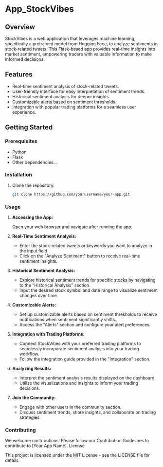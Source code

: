 # App_StockVibes

## Overview

StockVibes is a web application that leverages machine learning, specifically a pretrained model from Hugging Face, to analyze sentiments in stock-related tweets. 
This Flask-based app provides real-time insights into market sentiment, empowering traders with valuable information to make informed decisions.

## Features

- Real-time sentiment analysis of stock-related tweets.
- User-friendly interface for easy interpretation of sentiment trends.
- Historical sentiment analysis for deeper insights.
- Customizable alerts based on sentiment thresholds.
- Integration with popular trading platforms for a seamless user experience.

## Getting Started

### Prerequisites

- Python 
- Flask 
- Other dependencies...

### Installation

1. Clone the repository:

   ```bash
   git clone https://github.com/yourusername/your-app.git
   
### Usage

1. **Accessing the App:**

   Open your web browser and navigate after running the app.

2. **Real-Time Sentiment Analysis:**

   - Enter the stock-related tweets or keywords you want to analyze in the input field.
   - Click on the "Analyze Sentiment" button to receive real-time sentiment insights.


3. **Historical Sentiment Analysis:**

   - Explore historical sentiment trends for specific stocks by navigating to the "Historical Analysis" section.
   - Input the desired stock symbol and date range to visualize sentiment changes over time.


4. **Customizable Alerts:**

   - Set up customizable alerts based on sentiment thresholds to receive notifications when sentiment significantly shifts.
   - Access the "Alerts" section and configure your alert preferences.

   
5. **Integration with Trading Platforms:**

   - Connect StockVibes with your preferred trading platforms to seamlessly incorporate sentiment analysis into your trading workflow.
   - Follow the integration guide provided in the "Integration" section.

6. **Analyzing Results:**

   - Interpret the sentiment analysis results displayed on the dashboard.
   - Utilize the visualizations and insights to inform your trading decisions.

7. **Join the Community:**

   - Engage with other users in the community section.
   - Discuss sentiment trends, share insights, and collaborate on trading strategies.


### Contributing

We welcome contributions! Please follow our Contribution Guidelines to contribute to [Your App Name].
License

This project is licensed under the MIT License - see the LICENSE file for details.
